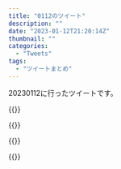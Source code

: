 ```yaml
---
title: "0112のツイート"
description: ""
date: "2023-01-12T21:20:14Z"
thumbnail: ""
categories:
  - "Tweets"
tags:
  - "ツイートまとめ"
---
```

20230112に行ったツイートです。
<!--more-->
{{<tweetlike text="更新 20230111のツイートまとめ https://t.co/fEPZZOQ7j1 801　January 12, 2023 at 06:21AM" screenname="jme/k.h (@JME_KH)" url="https://twitter.com/JME_KH/status/1613284921648336899?ref_src=twsrc%5Etfw" date="January 11 2023">}}

{{<tweetlike text="この小説、学会の年次大会の説明が丁寧なのがちょっと面白いな\nまあその辺の雰囲気とか位置づけは理系の大学を経験してる人くらいにしか説明なしでは伝わらないだろうからそうなるか" screenname="jme/k.h (@JME_KH)" url="https://twitter.com/JME_KH/status/1613321762183471105?ref_src=twsrc%5Etfw" date="January 11 2023">}}

{{<tweetlike text="アサシンクリード" screenname="jme/k.h (@JME_KH)" url="https://twitter.com/JME_KH/status/1613517986568232960?ref_src=twsrc%5Etfw" date="January 12 2023">}}

{{<tweetlike text="まあ釣り的なタイトルだと思うんだよなこっちは" screenname="jme/k.h (@JME_KH)" url="https://twitter.com/JME_KH/status/1613521215003717633?ref_src=twsrc%5Etfw" date="January 12 2023">}}

